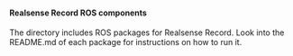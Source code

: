 #### Realsense Record ROS components

The directory includes ROS packages for Realsense Record. Look into the README.md of each package for instructions on how to run it.